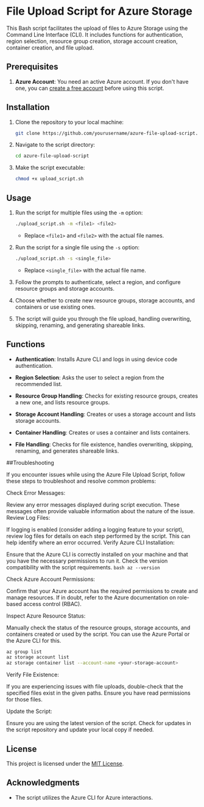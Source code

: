 # File Upload Script for Azure Storage

This Bash script facilitates the upload of files to Azure Storage using the Command Line Interface (CLI). It includes functions for authentication, region selection, resource group creation, storage account creation, container creation, and file upload.

## Prerequisites

1. **Azure Account**: You need an active Azure account. If you don't have one, you can [create a free account](https://azure.microsoft.com/free/) before using this script.

## Installation

1. Clone the repository to your local machine:

    ```bash
    git clone https://github.com/yourusername/azure-file-upload-script.git
    ```

2. Navigate to the script directory:

    ```bash
    cd azure-file-upload-script
    ```

3. Make the script executable:

    ```bash
    chmod +x upload_script.sh
    ```

## Usage

1. Run the script for multiple files using the `-m` option:

    ```bash
    ./upload_script.sh -m <file1> <file2>
    ```

    - Replace `<file1>` and `<file2>` with the actual file names.

2. Run the script for a single file using the `-s` option:

    ```bash
    ./upload_script.sh -s <single_file>
    ```

    - Replace `<single_file>` with the actual file name.

3. Follow the prompts to authenticate, select a region, and configure resource groups and storage accounts.

4. Choose whether to create new resource groups, storage accounts, and containers or use existing ones.

5. The script will guide you through the file upload, handling overwriting, skipping, renaming, and generating shareable links.

## Functions

- **Authentication**: Installs Azure CLI and logs in using device code authentication.

- **Region Selection**: Asks the user to select a region from the recommended list.

- **Resource Group Handling**: Checks for existing resource groups, creates a new one, and lists resource groups.

- **Storage Account Handling**: Creates or uses a storage account and lists storage accounts.

- **Container Handling**: Creates or uses a container and lists containers.

- **File Handling**: Checks for file existence, handles overwriting, skipping, renaming, and generates shareable links.

##Troubleshooting

If you encounter issues while using the Azure File Upload Script, follow these steps to troubleshoot and resolve common problems:

Check Error Messages:

Review any error messages displayed during script execution. These messages often provide valuable information about the nature of the issue.
Review Log Files:

If logging is enabled (consider adding a logging feature to your script), review log files for details on each step performed by the script. This can help identify where an error occurred.
Verify Azure CLI Installation:

Ensure that the Azure CLI is correctly installed on your machine and that you have the necessary permissions to run it. Check the version compatibility with the script requirements.
 ```bash az --version  ```

 Check Azure Account Permissions:

Confirm that your Azure account has the required permissions to create and manage resources. If in doubt, refer to the Azure documentation on role-based access control (RBAC).

Inspect Azure Resource Status:

Manually check the status of the resource groups, storage accounts, and containers created or used by the script. You can use the Azure Portal or the Azure CLI for this.
```bash
az group list
az storage account list
az storage container list --account-name <your-storage-account>
```

Verify File Existence:

If you are experiencing issues with file uploads, double-check that the specified files exist in the given paths. Ensure you have read permissions for those files.

Update the Script:

Ensure you are using the latest version of the script. Check for updates in the script repository and update your local copy if needed.

## License

This project is licensed under the [MIT License](LICENSE).

## Acknowledgments

- The script utilizes the Azure CLI for Azure interactions.
